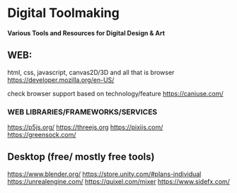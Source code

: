 # Digital Toolmaking

#### Various Tools and Resources for Digital Design & Art

## WEB:

html, css, javascript, canvas2D/3D and all that is browser
https://developer.mozilla.org/en-US/

check browser support based on technology/feature
https://caniuse.com/

### WEB LIBRARIES/FRAMEWORKS/SERVICES

https://p5js.org/
https://threejs.org
https://pixijs.com/
https://greensock.com/

## Desktop (free/ mostly free tools)

https://www.blender.org/
https://store.unity.com/#plans-individual
https://unrealengine.com/
https://quixel.com/mixer
https://www.sidefx.com/
